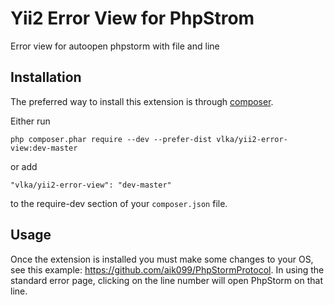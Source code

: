 Yii2 Error View for PhpStrom
============================
Error view for autoopen phpstorm with file and line

Installation
------------

The preferred way to install this extension is through [composer](http://getcomposer.org/download/).

Either run

```
php composer.phar require --dev --prefer-dist vlka/yii2-error-view:dev-master
```

or add

```
"vlka/yii2-error-view": "dev-master"
```

to the require-dev section of your `composer.json` file.


Usage
-----

Once the extension is installed you must make some changes to your OS, see this example: https://github.com/aik099/PhpStormProtocol.
In using the standard error page, clicking on the line number will open PhpStorm on that line.
